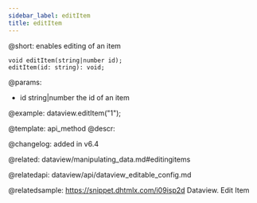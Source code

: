 ```yaml
---
sidebar_label: editItem
title: editItem
---          
```


@short: enables editing of an item

```todoapi 
void editItem(string|number id);
editItem(id: string): void;
```

@params:
- id		string|number		the id of an item

@example:
dataview.editItem("1");


@template: api_method
@descr:


@changelog: added in v6.4


@related: dataview/manipulating_data.md#editingitems

@relatedapi:
dataview/api/dataview_editable_config.md

@relatedsample:
https://snippet.dhtmlx.com/i09isp2d	Dataview. Edit Item